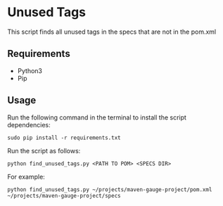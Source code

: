 # Unused Tags

This script finds all unused tags in the specs that are not in the pom.xml

## Requirements 

- Python3
- Pip

## Usage

Run the following command in the terminal to install the script dependencies:

``sudo pip install -r requirements.txt``

Run the script as follows:

``python find_unused_tags.py <PATH TO POM> <SPECS DIR>``

For example:

``python find_unused_tags.py ~/projects/maven-gauge-project/pom.xml ~/projects/maven-gauge-project/specs``
